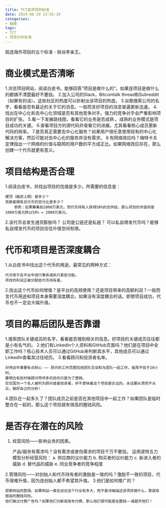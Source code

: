 ```yaml
---
title: TCT选项目的标准
date: 2019-08-29 13:55:19
categories:
- 插座
tags:
- TCT
- 项目分析标准
---
```

挑选海外项目的五个标准 - 硅谷李亲王。
<!-- more -->
# 商业模式是否清晰
1.浏览项目网站，阅读白皮书。能够回答“项目是做什么的”。如果连项目是做什么的都搞不清楚最好不要投。
2.加入公司的Slack，Bitcointalk thread和Subreddit（如果有的话）。这些社区的热度可以折射出该项目的热度。
3.谷歌搜索公司的名字，看看是否有最近的关于它的消息。一般而言好项目的消息普遍更新迅速。
4.找出在中心化和去中心化领域是否有其他竞争对手。强力的竞争对手会严重影响项目的扩张。
5.看一下发展路线图，看看它的业务是否成熟 。成熟的业务模式是项目成功的关键。
6.查看项目方的源代码并查看它的进展。尤其看看核心成员更新代码的频率。
7.是否真正需要去中心化服务？如果用户很乐意使用现有的中心化解决方案，然后可能对去中心化的服务并没有需求。
8.有网络效应吗？梅特卡夫定律指出一个网络的价值与联网的用户数的平方成正比。如果网络效应存在，那么创建一个代币就更有意义。
# 项目结构是否合理
1.阅读白皮书，并找出项目的估值是多少。所需要的信息是：

	硬顶（融资上限）是多少？
	贡献者拥有总代币的百分比是多少？
		举例：如果筹集到1000万美元，而代币持有人获得50%的总供给，那么项目的市值将是1000万美元除以50% = 2000万美元。 

2.该代币会发生通货膨胀吗？
公司是公链还是私链？ 可以私自增发代币吗？能够私自增发代币的项目往往升值空间有限。
# 代币和项目是否深度耦合
1.从白皮书中找出这个代币的用途。最常见的两种方式：

	代币用于在平台中进行事务或执行某些功能。
	项目的利润正被分配给代币持有者。

2.找出这个代币如何增值？是平台的高频使用？还是项目带来的高额利润？一般而言代币用途和项目本身需要深度耦合。如果没有深度耦合的话，即使项目成功，代币也不一定会大幅升值。
# 项目的幕后团队是否靠谱
1.搜索团队关键成员的名字，看看能否搜到相关的信息。好项目的关键成员往往都是小有名气的。
2.他们有LinkedIn个人资料和GitHub页面吗？他们是在项目中全职工作吗？核心技术人员可以通过GitHub来判断其水平，其他成员可以通过LinkedIn查看其过往经历。
3.看看顾问和投资者名单。

	对待这件事要有点耐心 —— 顾问的工作范围包括团队交谈和与团队一起工作，每周不低于20小时。
	要明白有些时候顾问导师多的目的只是为了营销。
	仅仅因为一个名人被列为顾问或者投资者，并不意味着这个项目是合法的。永远要从贤而不从众，做好自己的分析!

4.团队在一起多久了？团队成员之前是否在其他项目中一起工作？如果团队是临时整合在一起的，那么这个项目就有很高的圈钱风险。
# 是否存在潜在的风险
1. 经营风险——影响业务的因素。

	产品/服务有需求吗？没有需求或者伪需求的项目千万不要投。
	运用波特五力模型分析经营风险：
		 a. 供应商的议价能力
		 b. 购买者的议价能力
		 c. 新进入者的威胁
		 d. 替代品的威胁
		 e. 同业竞争者的竞争程度

2.管理风险——对创始人和代币持有者的激励是一致的吗？激励不一致的项目，代币很难升值，因为连创始人都不希望其升值。
3.他们是如何推广的？

	观察网站的腔调。如果网站一直在谈论这个行业有多大，而不是详细描述该项目做什么，那就有很高的圈钱风险。
	他们做过付费广告吗？如果他们为新闻发布付费，那么他们很可能是在圈钱——请避开他们！
